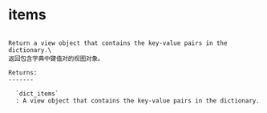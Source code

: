# items

```{method} Parameters.items()

Return a view object that contains the key-value pairs in the dictionary.\
返回包含字典中键值对的视图对象。

Returns:
-------

  `dict_items`
  : A view object that contains the key-value pairs in the dictionary.


```